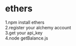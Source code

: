 # ethers
1.npm install ethers<br>
2.register your alchemy account<br>
3.get your api_key<br>
4.node getBalance.js<br>
